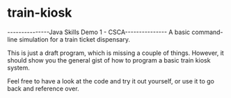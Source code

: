 # train-kiosk
  ---------------Java Skills Demo 1 - CSCA---------------
A basic command-line simulation for a train ticket dispensary.

This is just a draft program, which is missing a couple of things.
However, it should show you the general gist of how to program a
basic train kiosk system.

Feel free to have a look at the code and try it out yourself, or use
it to go back and reference over.
